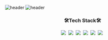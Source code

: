 
<!--
**tndms753/tndms753** is a ✨ _special_ ✨ repository because its `README.md` (this file) appears on your GitHub profile.

Here are some ideas to get you started:

- 🔭 I’m currently working on ...
- 🌱 I’m currently learning ...
- 👯 I’m looking to collaborate on ...
- 🤔 I’m looking for help with ...
- 💬 Ask me about ...
- 📫 How to reach me: ...
- 😄 Pronouns: ...
- ⚡ Fun fact: ...
-->

<!-- ![header](https://capsule-render.vercel.app/api?text=capsule_render&animation=fadeIn) -->
<!-- <img src="https://capsule-render.vercel.app/api?type=slice&color=5433FF&height=300&section=header&text=JiEun%20Song&fontSize=90" /> -->
![header](https://capsule-render.vercel.app/api?type=slice&color=F4BBBB&height=300&section=header&text=JiEun%20Song&fontSize=90&animation=blinking)
![header](https://capsule-render.vercel.app/api?type=Cylinder&text=JISUSONG&animation=blinking&color=gradient)

<h3 align="center">🛠Tech Stack🛠</h3>

<p align="center">
<img src="https://img.shields.io/badge/html-E34F26?style=flat-square&logo=Python&logoColor=white"/></a>&nbsp
<img src="https://img.shields.io/badge/CSS3-1572B6?style=flat-square&logo=Python&logoColor=white"/></a>&nbsp
<img src="https://img.shields.io/badge/JavaScript-F7DF1E?style=flat-square&logo=Python&logoColor=white"/></a>&nbsp
<img src="https://img.shields.io/badge/React-61DAFB?style=flat-square&logo=Python&logoColor=white"/></a>&nbsp
<img src="https://img.shields.io/badge/Redux-764ABC?style=flat-square&logo=Python&logoColor=white"/></a>&nbsp
<img src="https://img.shields.io/badge/styled-components-DB7093?style=flat-square&logo=Python&logoColor=white"/></a>&nbsp
<!-- ![](https://img.shields.io/badge/html-E34F26?style=flat-square&logo=Python&logoColor=white)![](https://img.shields.io/badge/CSS3-1572B6?style=flat-square&logo=Python&logoColor=white) -->
</p>
